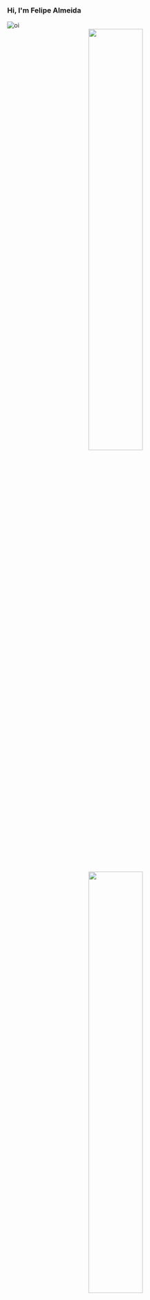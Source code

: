 
### Hi, I'm Felipe Almeida</h1>  ![oi](https://komarev.com/ghpvc/?username=almegas&color=orange)
<div  align="center" style="margin-bottom:100px">
<img width=50% align="center"  src="https://github-readme-streak-stats.herokuapp.com?user=almegas&theme=dracula&mode=weekly" />
<img width=50% align="center"  src="https://github-readme-stats.vercel.app/api?username=almegas&show_icons=true&theme=dracula" />
 </div>
 
 &nbsp;
 &nbsp;



## My Skills

#### Main Stack:

![Csharp](https://img.shields.io/badge/C%23-239120?style=for-the-badge&logo=csharp&logoColor=white)&nbsp;
![.NET](https://img.shields.io/badge/.NET-512BD4?style=for-the-badge&logo=dotnet&logoColor=white)&nbsp;
![AWS](https://img.shields.io/badge/Amazon_AWS-FF9900?style=for-the-badge&logo=amazonaws&logoColor=white)&nbsp;
![Azuredvops](https://img.shields.io/badge/Azure_DevOps-0078D7?style=for-the-badge&logo=azure-devops&logoColor=white)&nbsp;
![jira](https://img.shields.io/badge/Jira-0052CC?style=for-the-badge&logo=Jira&logoColor=white)&nbsp;
![angular](https://img.shields.io/badge/Angular-DD0031?style=for-the-badge&logo=angular&logoColor=white)&nbsp;
![Typescript](https://img.shields.io/badge/TypeScript-007ACC?style=for-the-badge&logo=typescript&logoColor=white)&nbsp;
![js](https://img.shields.io/badge/JavaScript-323330?style=for-the-badge&logo=javascript&logoColor=F7DF1E)&nbsp;
![json](https://img.shields.io/badge/json-5E5C5C?style=for-the-badge&logo=json&logoColor=white)&nbsp;
![HTML](https://img.shields.io/badge/HTML5-E34F26?style=for-the-badge&logo=html5&logoColor=white)&nbsp;
![CSS](https://img.shields.io/badge/CSS3-1572B6?style=for-the-badge&logo=css3&logoColor=white)&nbsp;
![Git](https://img.shields.io/badge/GIT-E44C30?style=for-the-badge&logo=git&logoColor=white)&nbsp;
![insomnia](https://img.shields.io/badge/Insomnia-5849be?style=for-the-badge&logo=Insomnia&logoColor=white)&nbsp;


<img src="https://raw.githubusercontent.com/MicaelliMedeiros/micaellimedeiros/master/image/computer-illustration.png" min-width="400px" max-width="400px" width="400px" align="right" alt="Computador iuriCode">

#### Secondary Stack:

![DELFHI](https://img.shields.io/badge/Delphi-B22222?style=for-the-badge&logo=delphi&logoColor=white)&nbsp;
![php](https://img.shields.io/badge/PHP-777BB4?style=for-the-badge&logo=php&logoColor=white)&nbsp;
![plsql](https://img.shields.io/badge/PLSQL-F80000?style=for-the-badge&logo=oracle&logoColor=black)&nbsp;

#### Studying in this moment:

![python](https://img.shields.io/badge/Python-FFD43B?style=for-the-badge&logo=python&logoColor=blue)&nbsp;
![docker](https://img.shields.io/badge/Docker-2CA5E0?style=for-the-badge&logo=docker&logoColor=white)&nbsp;

#### Databases:

![MYSQL](https://img.shields.io/badge/MySQL-005C84?style=for-the-badge&logo=mysql&logoColor=white)&nbsp;
![oraclo](https://img.shields.io/badge/Oracle-F80000?style=for-the-badge&logo=oracle&logoColor=black)&nbsp;
![Postgresql](https://img.shields.io/badge/PostgreSQL-316192?style=for-the-badge&logo=postgresql&logoColor=white)&nbsp;
![SQL SERVER](https://img.shields.io/badge/Microsoft%20SQL%20Server-CC2927?style=for-the-badge&logo=microsoft%20sql%20server&logoColor=white)&nbsp;

#### Workstation Tools:

![vs](https://img.shields.io/badge/Visual_Studio-5C2D91?style=for-the-badge&logo=visual%20studio&logoColor=white)&nbsp;
![VScode](https://img.shields.io/badge/vscode-4285F4?style=for-the-badge&logo=vscode&logoColor=white)&nbsp;
![windows](https://img.shields.io/badge/Windows-0078D6?style=for-the-badge&logo=windows&logoColor=white)&nbsp;
![linux](https://img.shields.io/badge/Linux-FCC624?style=for-the-badge&logo=linux&logoColor=black)&nbsp;

&nbsp;
&nbsp;

## Contacts:

<a href = "mailto:almegas08@gmail.com"> <img src="https://img.shields.io/badge/-Gmail-%23333?style=for-the-badge&logo=gmail&logoColor=white" target="_blank"></a>
<a href="https://www.linkedin.com/in/felipe-almeida-lima-37b46738/" target="_blank"><img src="https://img.shields.io/badge/-LinkedIn-%230077B5?style=for-the-badge&logo=linkedin&logoColor=white"  target="_blank"></a> 
</div>&nbsp;&nbsp;
